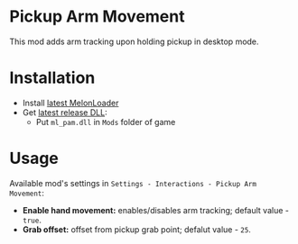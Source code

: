 # Pickup Arm Movement
This mod adds arm tracking upon holding pickup in desktop mode.

# Installation
* Install [latest MelonLoader](https://github.com/LavaGang/MelonLoader)
* Get [latest release DLL](../../../releases/latest):
  * Put `ml_pam.dll` in `Mods` folder of game
  
# Usage
Available mod's settings in `Settings - Interactions - Pickup Arm Movement`:
* **Enable hand movement:** enables/disables arm tracking; default value - `true`.
* **Grab offset:** offset from pickup grab point; defalut value - `25`.
